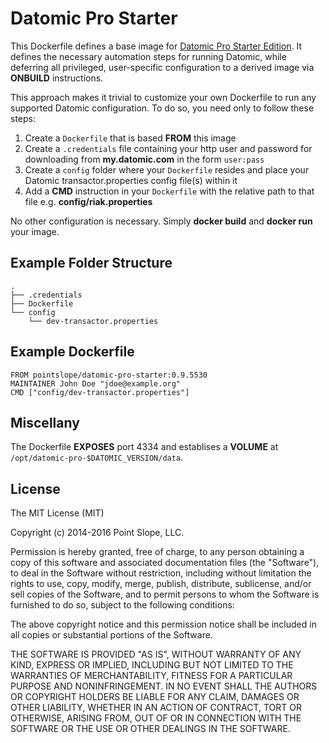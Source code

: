# Datomic Pro Starter

This Dockerfile defines a base image
for [Datomic Pro Starter Edition](http://www.datomic.com/). It defines
the necessary automation steps for running Datomic, while deferring
all privileged, user-specific configuration to a derived image via
**ONBUILD** instructions.

This approach makes it trivial to customize your own Dockerfile to run
any supported Datomic configuration. To do so, you need only to follow
these steps:

1. Create a `Dockerfile` that is based **FROM** this image
2. Create a `.credentials` file containing your http user and password
   for downloading from **my.datomic.com** in the form `user:pass`
3. Create a `config` folder where your `Dockerfile` resides and place
   your Datomic transactor.properties config file(s) within it
4. Add a **CMD** instruction in your `Dockerfile` with the relative
   path to that file e.g. **config/riak.properties**

No other configuration is necessary. Simply **docker build** and
**docker run** your image.

## Example Folder Structure

    .
    ├── .credentials
    ├── Dockerfile
    └── config
        └── dev-transactor.properties

## Example Dockerfile

    FROM pointslope/datomic-pro-starter:0.9.5530
    MAINTAINER John Doe "jdoe@example.org"
    CMD ["config/dev-transactor.properties"]

## Miscellany

The Dockerfile **EXPOSES** port 4334 and establises a **VOLUME** at
`/opt/datomic-pro-$DATOMIC_VERSION/data`.

## License

The MIT License (MIT)

Copyright (c) 2014-2016 Point Slope, LLC.

Permission is hereby granted, free of charge, to any person obtaining
a copy of this software and associated documentation files (the
"Software"), to deal in the Software without restriction, including
without limitation the rights to use, copy, modify, merge, publish,
distribute, sublicense, and/or sell copies of the Software, and to
permit persons to whom the Software is furnished to do so, subject to
the following conditions:

The above copyright notice and this permission notice shall be
included in all copies or substantial portions of the Software.

THE SOFTWARE IS PROVIDED "AS IS", WITHOUT WARRANTY OF ANY KIND,
EXPRESS OR IMPLIED, INCLUDING BUT NOT LIMITED TO THE WARRANTIES OF
MERCHANTABILITY, FITNESS FOR A PARTICULAR PURPOSE AND NONINFRINGEMENT.
IN NO EVENT SHALL THE AUTHORS OR COPYRIGHT HOLDERS BE LIABLE FOR ANY
CLAIM, DAMAGES OR OTHER LIABILITY, WHETHER IN AN ACTION OF CONTRACT,
TORT OR OTHERWISE, ARISING FROM, OUT OF OR IN CONNECTION WITH THE
SOFTWARE OR THE USE OR OTHER DEALINGS IN THE SOFTWARE.

